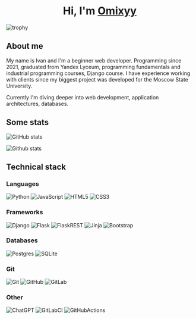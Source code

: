 <h1 align="center">Hi, I'm ​<a href="https://github.com/omixyy" target="_blank">Omixyy</a></h1>

![trophy](https://github-profile-trophy.vercel.app/?username=omixyy&theme=darkhub)

## About me

My name is Ivan and I'm a beginner web developer. Programming since 2021, graduated from Yandex Lyceum, programming fundamentals and industrial programming courses, Django course. I have experience working with clients since my biggest project was developed for the Moscow State University.

Currently I'm diving deeper into web development, application architectures, databases.

## Some stats

![GitHub stats](https://github-readme-stats.vercel.app/api?username=omixyy&theme=github_dark&hide_border=false)

![Github stats](https://github-readme-stats.vercel.app/api/top-langs?username=omixyy&count_private=true?show_icons=true&hide_border=false&theme=github_dark&text_color=868686&include_all_commits=true&layout=compact)

## Technical stack

### Languages

![Python](https://img.shields.io/badge/python-3670A0?style=for-the-badge&logo=python&logoColor=ffdd54)
![JavaScript](https://img.shields.io/badge/javascript-%23323330.svg?style=for-the-badge&logo=javascript&logoColor=%23F7DF1E)
![HTML5](https://img.shields.io/badge/html5-%23E34F26.svg?style=for-the-badge&logo=html5&logoColor=white)
![CSS3](https://img.shields.io/badge/css3-%231572B6.svg?style=for-the-badge&logo=css3&logoColor=white)

### Frameworks

![Django](https://img.shields.io/badge/django-%23092E20.svg?style=for-the-badge&logo=django&logoColor=white)
![Flask](https://img.shields.io/badge/flask-%23000.svg?style=for-the-badge&logo=flask&logoColor=white)
![FlaskREST](https://img.shields.io/badge/Flask-REST-red?style=for-the-badge&logo=Flask)
![Jinja](https://img.shields.io/badge/jinja-white.svg?style=for-the-badge&logo=jinja&logoColor=black)
![Bootstrap](https://camo.githubusercontent.com/c6a8e6bb10bfad37e21a5f9aa8cc365819a02ef8997972e10a333ed9be5f47e0/68747470733a2f2f696d672e736869656c64732e696f2f62616467652f626f6f7473747261702d2532333835313146412e7376673f7374796c653d666f722d7468652d6261646765266c6f676f3d626f6f747374726170266c6f676f436f6c6f723d7768697465)

### Databases

![Postgres](https://img.shields.io/badge/postgres-%23316192.svg?style=for-the-badge&logo=postgresql&logoColor=white)
![SQLite](https://img.shields.io/badge/sqlite-%2307405e.svg?style=for-the-badge&logo=sqlite&logoColor=white)

### Git

![Git](https://img.shields.io/badge/git-%23F05033.svg?style=for-the-badge&logo=git&logoColor=white)
![GitHub](https://img.shields.io/badge/github-%23121011.svg?style=for-the-badge&logo=github&logoColor=white)
![GitLab](https://img.shields.io/badge/GitLab-black?style=for-the-badge&logo=GitLab&logoColor=orange)

### Other

![ChatGPT](https://img.shields.io/badge/chatGPT-74aa9c?style=for-the-badge&logo=openai&logoColor=white)
![GitLabCI](https://img.shields.io/badge/GitLab%20CI-black?style=for-the-badge&logo=Gitlab)
![GitHubActions](https://img.shields.io/badge/GitHub%20Actions-darkgreen?style=for-the-badge&logo=github)
